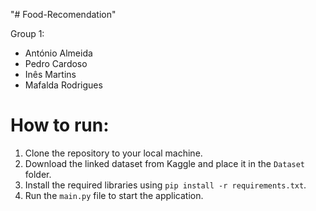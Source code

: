 "# Food-Recomendation" 


Group 1:
- António Almeida
- Pedro Cardoso
- Inês Martins
- Mafalda Rodrigues

# How to run:

1. Clone the repository to your local machine.
2. Download the linked dataset from Kaggle and place it in the `Dataset` folder.
3. Install the required libraries using `pip install -r requirements.txt`.
4. Run the `main.py` file to start the application.
